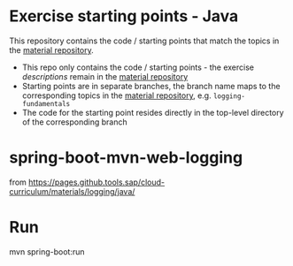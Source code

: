 # Exercise starting points - Java

This repository contains the code / starting points that match the topics in the [material repository](https://github.tools.sap/cloud-curriculum/material).

- This repo only contains the code / starting points - the exercise _descriptions_ remain in the [material repository](https://github.tools.sap/cloud-curriculum/material)
- Starting points are in separate branches, the branch name maps to the corresponding topics in the [material repository](https://github.tools.sap/cloud-curriculum/material), e.g. `logging-fundamentals`
- The code for the starting point resides directly in the top-level directory of the corresponding branch
# spring-boot-mvn-web-logging
from https://pages.github.tools.sap/cloud-curriculum/materials/logging/java/

# Run
mvn spring-boot:run
